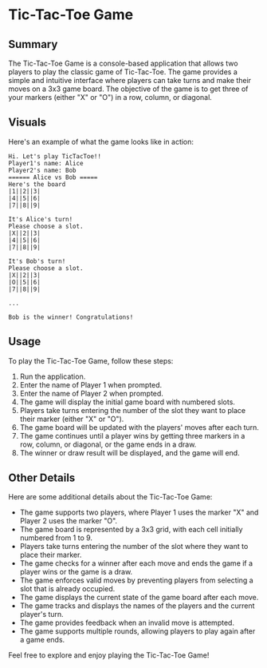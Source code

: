 ﻿# Tic-Tac-Toe Game

## Summary

The Tic-Tac-Toe Game is a console-based application that allows two players to play the classic game of Tic-Tac-Toe. The game provides a simple and intuitive interface where players can take turns and make their moves on a 3x3 game board. The objective of the game is to get three of your markers (either "X" or "O") in a row, column, or diagonal.

## Visuals

Here's an example of what the game looks like in action:

```
Hi. Let's play TicTacToe!!
Player1's name: Alice
Player2's name: Bob
====== Alice vs Bob =====
Here's the board
|1||2||3|
|4||5||6|
|7||8||9|

It's Alice's turn!
Please choose a slot.
|X||2||3|
|4||5||6|
|7||8||9|

It's Bob's turn!
Please choose a slot.
|X||2||3|
|O||5||6|
|7||8||9|

...

Bob is the winner! Congratulations!
```

## Usage

To play the Tic-Tac-Toe Game, follow these steps:

1. Run the application.
2. Enter the name of Player 1 when prompted.
3. Enter the name of Player 2 when prompted.
4. The game will display the initial game board with numbered slots.
5. Players take turns entering the number of the slot they want to place their marker (either "X" or "O").
6. The game board will be updated with the players' moves after each turn.
7. The game continues until a player wins by getting three markers in a row, column, or diagonal, or the game ends in a draw.
8. The winner or draw result will be displayed, and the game will end.

## Other Details

Here are some additional details about the Tic-Tac-Toe Game:

- The game supports two players, where Player 1 uses the marker "X" and Player 2 uses the marker "O".
- The game board is represented by a 3x3 grid, with each cell initially numbered from 1 to 9.
- Players take turns entering the number of the slot where they want to place their marker.
- The game checks for a winner after each move and ends the game if a player wins or the game is a draw.
- The game enforces valid moves by preventing players from selecting a slot that is already occupied.
- The game displays the current state of the game board after each move.
- The game tracks and displays the names of the players and the current player's turn.
- The game provides feedback when an invalid move is attempted.
- The game supports multiple rounds, allowing players to play again after a game ends.

Feel free to explore and enjoy playing the Tic-Tac-Toe Game!
